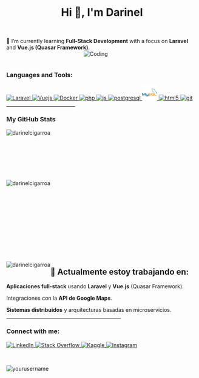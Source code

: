 <h1 align="center">Hi 👋, I'm Darinel</h1>

<p align="left"> <a href="https://twitter.com/" target="blank"><img src="https://img.shields.io/twitter/follow/?logo=twitter&style=for-the-badge" alt="" /></a> </p>

🌱 I’m currently learning **Full-Stack Development** with a focus on **Laravel** and **Vue.js (Quasar Framework)**.
<img align="right" alt="Coding" width="300" src="https://i.pinimg.com/originals/81/17/8b/81178b47a8598f0c81c4799f2cdd4057.gif">

<br>

<h3 align="left">Languages and Tools:</h3>
<p align="left">
  
  <a href="https://laravel.com/" target="_blank" rel="noreferrer"> 
   <img src="https://cdn.jsdelivr.net/gh/devicons/devicon@latest/icons/laravel/laravel-original.svg" alt="Laravel" width="40" height="40" />
  </a> 
  
  <a href="https://vuejs.org/" target="_blank" rel="noreferrer">
    <img src="https://cdn.jsdelivr.net/gh/devicons/devicon@latest/icons/vuejs/vuejs-original.svg" alt="Vuejs" width="40" height="40"/>
  </a>
  
  <a href="https://www.docker.com/" target="_blank" rel="noreferrer"> 
    <img src="https://cdn.jsdelivr.net/gh/devicons/devicon@latest/icons/docker/docker-original.svg" alt="Docker" width="40" height="40" />
  </a> 

  <a href="https://www.php.net/" target="_blank" rel="noreferrer"> 
    <img src="https://cdn.jsdelivr.net/gh/devicons/devicon@latest/icons/php/php-original.svg" alt="php" width="40" height="40"/> 
  </a> 

  <a href="https://developer.mozilla.org/en-US/docs/Web/JavaScript" target="_blank" rel="noreferrer"> 
     <img src="https://cdn.jsdelivr.net/gh/devicons/devicon@latest/icons/javascript/javascript-original.svg" alt="js" width="40" height="40" />     
  </a> 
  <a href="https://www.postgresql.org/" target="_blank" rel="noreferrer"> 
    <img src="https://cdn.jsdelivr.net/gh/devicons/devicon@latest/icons/postgresql/postgresql-original.svg" alt="postgresql" width="40" height="40" />      
  </a> 
  <a href="https://www.mysql.com/" target="_blank" rel="noreferrer"> 
    <img src="https://raw.githubusercontent.com/devicons/devicon/master/icons/mysql/mysql-original-wordmark.svg" alt="mysql" width="40" height="40"/> 
  </a> 
  <a href="https://developer.mozilla.org/es/docs/Glossary/HTML5" target="_blank" rel="noreferrer"> 
    <img src="https://cdn.jsdelivr.net/gh/devicons/devicon@latest/icons/html5/html5-original.svg" alt="html5" width="40" height="40"/>
  </a> 
  <a href="https://git-scm.com/" target="_blank" rel="noreferrer"> 
      <img src="https://cdn.jsdelivr.net/gh/devicons/devicon@latest/icons/git/git-original.svg" alt="git" width="40" height="40"/>    
  </a> 
</p>

<hr width="36%">

<h3>My GitHub Stats</h3>

<p align="left" >
    <img align="left" src="https://github-readme-stats.vercel.app/api/top-langs?username=darinelcigarroa&show_icons=true&theme=dark&locale=en&layout=compact" alt="darinelcigarroa" />
    <br><br><br><br><br><br><br>
    <p>&nbsp;<img align="left" src="https://github-readme-stats.vercel.app/api?username=darinelcigarroa&show_icons=true&theme=dark&locale=en" alt="darinelcigarroa" /></p>
    <br><br><br><br><br><br><br><br><br><br>
    <p><img align="left" src="https://github-readme-streak-stats.herokuapp.com/?user=darinelcigarroa&theme=dark" alt="darinelcigarroa" /></p>
</p>

<p align="right"">
    <h2>🌱 Actualmente estoy trabajando en:</h2>
    <p><strong>Aplicaciones full-stack</strong> usando <strong>Laravel</strong> y <strong>Vue.js</strong> (Quasar Framework).</p>
    <p>Integraciones con la <strong>API de Google Maps</strong>.</p>
    <p><strong>Sistemas distribuidos</strong> y arquitecturas basadas en microservicios.</p>
  </p>

<hr width="60%">

<h3 align="left">Connect with me:</h3>
<p align="left">
  <a href="https://linkedin.com/in/yourprofile" target="blank">
    <img align="center" src="https://raw.githubusercontent.com/rahuldkjain/github-profile-readme-generator/master/src/images/icons/Social/linked-in-alt.svg" alt="LinkedIn" height="30" width="40" />
  </a>
  <a href="https://stackoverflow.com/users/youruserid" target="blank">
    <img align="center" src="https://raw.githubusercontent.com/rahuldkjain/github-profile-readme-generator/master/src/images/icons/Social/stack-overflow.svg" alt="Stack Overflow" height="30" width="40" />
  </a>
  <a href="https://kaggle.com/yourkaggleid" target="blank">
    <img align="center" src="https://raw.githubusercontent.com/rahuldkjain/github-profile-readme-generator/master/src/images/icons/Social/kaggle.svg" alt="Kaggle" height="30" width="40" />
  </a>
  <a href="https://instagram.com/yourinstaid" target="blank">
    <img align="center" src="https://raw.githubusercontent.com/rahuldkjain/github-profile-readme-generator/master/src/images/icons/Social/instagram.svg" alt="Instagram" height="30" width="40" />
  </a>
</p>

<br>
<p align="left"> <img src="https://komarev.com/ghpvc/?username=yourusername&label=Profile%20views&color=0e75b6&style=flat" alt="yourusername" /> </p>
